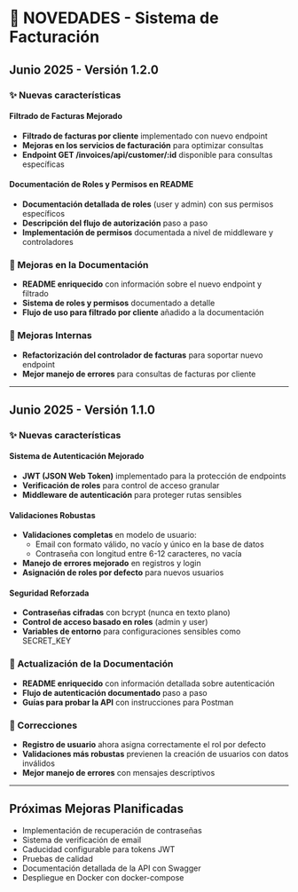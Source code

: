 # 🚀 NOVEDADES - Sistema de Facturación

## Junio 2025 - Versión 1.2.0

### ✨ Nuevas características

#### Filtrado de Facturas Mejorado
- **Filtrado de facturas por cliente** implementado con nuevo endpoint
- **Mejoras en los servicios de facturación** para optimizar consultas
- **Endpoint GET /invoices/api/customer/:id** disponible para consultas específicas

#### Documentación de Roles y Permisos en README
- **Documentación detallada de roles** (user y admin) con sus permisos específicos
- **Descripción del flujo de autorización** paso a paso
- **Implementación de permisos** documentada a nivel de middleware y controladores

### 📝 Mejoras en la Documentación
- **README enriquecido** con información sobre el nuevo endpoint y filtrado
- **Sistema de roles y permisos** documentado a detalle
- **Flujo de uso para filtrado por cliente** añadido a la documentación

### 🧹 Mejoras Internas
- **Refactorización del controlador de facturas** para soportar nuevo endpoint
- **Mejor manejo de errores** para consultas de facturas por cliente

---

## Junio 2025 - Versión 1.1.0

### ✨ Nuevas características

#### Sistema de Autenticación Mejorado

- **JWT (JSON Web Token)** implementado para la protección de endpoints
- **Verificación de roles** para control de acceso granular
- **Middleware de autenticación** para proteger rutas sensibles

#### Validaciones Robustas

- **Validaciones completas** en modelo de usuario:
  - Email con formato válido, no vacío y único en la base de datos
  - Contraseña con longitud entre 6-12 caracteres, no vacía
- **Manejo de errores mejorado** en registros y login
- **Asignación de roles por defecto** para nuevos usuarios

#### Seguridad Reforzada

- **Contraseñas cifradas** con bcrypt (nunca en texto plano)
- **Control de acceso basado en roles** (admin y user)
- **Variables de entorno** para configuraciones sensibles como SECRET_KEY

### 📝 Actualización de la Documentación

- **README enriquecido** con información detallada sobre autenticación
- **Flujo de autenticación documentado** paso a paso
- **Guías para probar la API** con instrucciones para Postman

### 🔧 Correcciones

- **Registro de usuario** ahora asigna correctamente el rol por defecto
- **Validaciones más robustas** previenen la creación de usuarios con datos inválidos
- **Mejor manejo de errores** con mensajes descriptivos

---

## Próximas Mejoras Planificadas
- Implementación de recuperación de contraseñas
- Sistema de verificación de email
- Caducidad configurable para tokens JWT
- Pruebas de calidad
- Documentación detallada de la API con Swagger
- Despliegue en Docker con docker-compose
  
